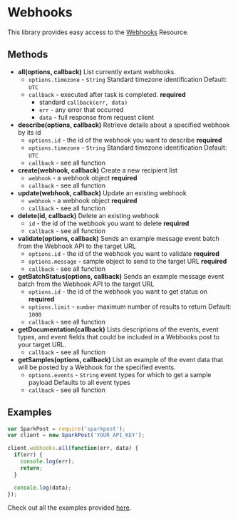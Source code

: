 # Webhooks

This library provides easy access to the [Webhooks](https://www.sparkpost.com/api#/reference/webhooks/) Resource.

## Methods
* **all(options, callback)**
  List currently extant webhooks.
  * `options.timezone` - `String` Standard timezone identification Default: `UTC`
  * `callback` - executed after task is completed. **required**
    * standard `callback(err, data)`
    * `err` - any error that occurred
    * `data` - full response from request client
* **describe(options, callback)**
  Retrieve details about a specified webhook by its id
  * `options.id` - the id of the webhook you want to describe **required**
  * `options.timezone` - `String` Standard timezone identification Default: `UTC`
  * `callback` - see all function
* **create(webhook, callback)**
  Create a new recipient list
  * `webhook` - a webhook object **required**
  * `callback` - see all function
* **update(webhook, callback)**
  Update an existing webhook
  * `webhook` - a webhook object **required**
  * `callback` - see all function
* **delete(id, callback)**
  Delete an existing webhook
  * `id` - the id of the webhook you want to delete **required**
  * `callback` - see all function
* **validate(options, callback)**
  Sends an example message event batch from the Webhook API to the target URL
  * `options.id` - the id of the webhook you want to validate **required**
  * `options.message` - sample object to send to the target URL **required**
  * `callback` - see all function
* **getBatchStatus(options, callback)**
  Sends an example message event batch from the Webhook API to the target URL
  * `options.id` - the id of the webhook you want to get status on **required**
  * `options.limit` - `number` maximum number of results to return Default: `1000`
  * `callback` - see all function
* **getDocumentation(callback)**
  Lists descriptions of the events, event types, and event fields that could be included in a Webhooks post to your target URL.
  * `callback` - see all function
* **getSamples(options, callback)**
  List an example of the event data that will be posted by a Webhook for the specified events.
  * `options.events` - `String` event types for which to get a sample payload Defaults to all event types
  * `callback` - see all function

## Examples

```js
var SparkPost = require('sparkpost');
var client = new SparkPost('YOUR_API_KEY');

client.webhooks.all(function(err, data) {
  if(err) {
    console.log(err);
    return;
  }

  console.log(data);
});

```

Check out all the examples provided [here](/examples/webhooks).
